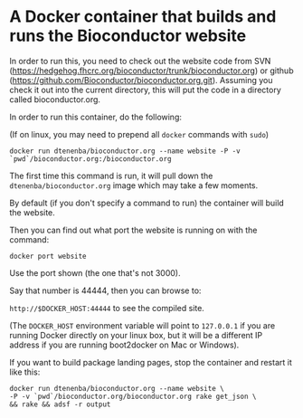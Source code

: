 # A Docker container that builds and runs the Bioconductor website

In order to run this, you need to check out the website code from SVN
(https://hedgehog.fhcrc.org/bioconductor/trunk/bioconductor.org) or github
(https://github.com/Bioconductor/bioconductor.org.git). Assuming you 
check it out into the current directory, this will put the code in 
a directory called bioconductor.org.

In order to run this container, do the following:

(If on linux, you may need to prepend all `docker` commands with `sudo`)

    docker run dtenenba/bioconductor.org --name website -P -v `pwd`/bioconductor.org:/bioconductor.org

The first time this command is run, it will pull down the `dtenenba/bioconductor.org`
image which may take a few moments. 

By default (if you don't specify a command to run) the container will build the website.

Then you can find out what port the website is running on with the command:

    docker port website

Use the port shown (the one that's not 3000).

Say that number is 44444, then you can browse to:

 `http://$DOCKER_HOST:44444` to see the compiled site. 

(The `DOCKER_HOST` environment variable will point to `127.0.0.1` if you are running Docker
directly on your linux box, but it will be a different IP address if you are running
boot2docker on Mac or Windows).

If you want to build package landing pages, stop the container and restart it like this:

    docker run dtenenba/bioconductor.org --name website \
    -P -v `pwd`/bioconductor.org/bioconductor.org rake get_json \
    && rake && adsf -r output 

